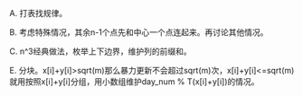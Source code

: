 A. 打表找规律。

B. 考虑特殊情况，其余n-1个点先和中心一个点连起来。再讨论其他情况。

C. n^3经典做法，枚举上下边界，维护列的前缀和。

E. 分块。x[i]+y[i]>sqrt(m)那么暴力更新不会超过sqrt(m)次，x[i]+y[i]<=sqrt(m)就用按照x[i]+y[i]分组，用小数组维护day_num % T(x[i]+y[i])的情况。
